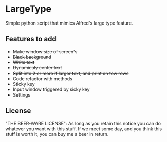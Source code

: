 LargeType
=========

Simple python script that mimics Alfred's large type feature.

Features to add 
----------------

* ~~Make window size of screen's~~
* ~~Black background~~
* ~~White text~~ 
* ~~Dynamicaly center text~~
* ~~Split into 2 or more if larger text, and print on tow rows~~
* ~~Code refactor with methods~~
* Sticky key
* Input window triggered by sicky key 
* Settings

License
-------
"THE BEER-WARE LICENSE": 
As long as you retain this notice you can do whatever you want with this stuff. If we meet some day, and you think this stuff is worth it, you can buy me a beer in return.   
